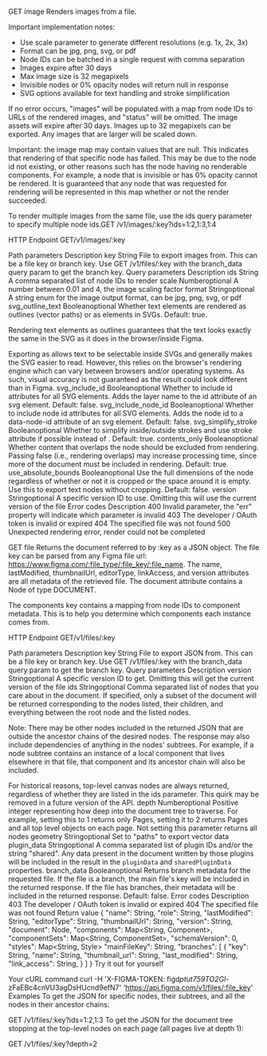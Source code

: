GET image
Renders images from a file.

Important implementation notes:
- Use scale parameter to generate different resolutions (e.g. 1x, 2x, 3x)
- Format can be jpg, png, svg, or pdf
- Node IDs can be batched in a single request with comma separation
- Images expire after 30 days
- Max image size is 32 megapixels
- Invisible nodes or 0% opacity nodes will return null in response
- SVG options available for text handling and stroke simplification

If no error occurs, "images" will be populated with a map from node IDs to URLs of the rendered images, and "status" will be omitted. The image assets will expire after 30 days. Images up to 32 megapixels can be exported. Any images that are larger will be scaled down.

Important: the image map may contain values that are null. This indicates that rendering of that specific node has failed. This may be due to the node id not existing, or other reasons such has the node having no renderable components. For example, a node that is invisible or has 0% opacity cannot be rendered. It is guaranteed that any node that was requested for rendering will be represented in this map whether or not the render succeeded.

To render multiple images from the same file, use the ids query parameter to specify multiple node ids.GET /v1/images/:key?ids=1:2,1:3,1:4

HTTP Endpoint
GET/v1/images/:key

Path parameters Description
key String
File to export images from. This can be a file key or branch key. Use GET /v1/files/:key with the branch_data query param to get the branch key.
Query parameters Description
ids String
A comma separated list of node IDs to render
scale Numberoptional
A number between 0.01 and 4, the image scaling factor
format Stringoptional
A string enum for the image output format, can be jpg, png, svg, or pdf
svg_outline_text Booleanoptional
Whether text elements are rendered as outlines (vector paths) or as <text> elements in SVGs. Default: true.

Rendering text elements as outlines guarantees that the text looks exactly the same in the SVG as it does in the browser/inside Figma.

Exporting as <text> allows text to be selectable inside SVGs and generally makes the SVG easier to read. However, this relies on the browser's rendering engine which can vary between browsers and/or operating systems. As such, visual accuracy is not guaranteed as the result could look different than in Figma.
svg_include_id Booleanoptional
Whether to include id attributes for all SVG elements. Adds the layer name to the id attribute of an svg element. Default: false.
svg_include_node_id Booleanoptional
Whether to include node id attributes for all SVG elements. Adds the node id to a data-node-id attribute of an svg element. Default: false.
svg_simplify_stroke Booleanoptional
Whether to simplify inside/outside strokes and use stroke attribute if possible instead of <mask>. Default: true.
contents_only Booleanoptional
Whether content that overlaps the node should be excluded from rendering. Passing false (i.e., rendering overlaps) may increase processing time, since more of the document must be included in rendering. Default: true.
use_absolute_bounds Booleanoptional
Use the full dimensions of the node regardless of whether or not it is cropped or the space around it is empty. Use this to export text nodes without cropping. Default: false.
version Stringoptional
A specific version ID to use. Omitting this will use the current version of the file
Error codes Description
400 Invalid parameter, the "err" property will indicate which parameter is invalid
403 The developer / OAuth token is invalid or expired
404 The specified file was not found
500 Unexpected rendering error, render could not be completed

GET file
Returns the document referred to by :key as a JSON object. The file key can be parsed from any Figma file url: https://www.figma.com/:file_type/:file_key/:file_name. The name, lastModified, thumbnailUrl, editorType, linkAccess, and version attributes are all metadata of the retrieved file. The document attribute contains a Node of type DOCUMENT.

The components key contains a mapping from node IDs to component metadata. This is to help you determine which components each instance comes from.

HTTP Endpoint
GET/v1/files/:key

Path parameters Description
key String
File to export JSON from. This can be a file key or branch key. Use GET /v1/files/:key with the branch_data query param to get the branch key.
Query parameters Description
version Stringoptional
A specific version ID to get. Omitting this will get the current version of the file
ids Stringoptional
Comma separated list of nodes that you care about in the document. If specified, only a subset of the document will be returned corresponding to the nodes listed, their children, and everything between the root node and the listed nodes.

Note: There may be other nodes included in the returned JSON that are outside the ancestor chains of the desired nodes. The response may also include dependencies of anything in the nodes' subtrees. For example, if a node subtree contains an instance of a local component that lives elsewhere in that file, that component and its ancestor chain will also be included.

For historical reasons, top-level canvas nodes are always returned, regardless of whether they are listed in the ids parameter. This quirk may be removed in a future version of the API.
depth Numberoptional
Positive integer representing how deep into the document tree to traverse. For example, setting this to 1 returns only Pages, setting it to 2 returns Pages and all top level objects on each page. Not setting this parameter returns all nodes
geometry Stringoptional
Set to "paths" to export vector data
plugin_data Stringoptional
A comma separated list of plugin IDs and/or the string "shared". Any data present in the document written by those plugins will be included in the result in the `pluginData` and `sharedPluginData` properties.
branch_data Booleanoptional
Returns branch metadata for the requested file. If the file is a branch, the main file's key will be included in the returned response. If the file has branches, their metadata will be included in the returned response. Default: false.
Error codes Description
403 The developer / OAuth token is invalid or expired
404 The specified file was not found
Return value
{
"name": String,
"role": String,
"lastModified": String,
"editorType": String,
"thumbnailUrl": String,
"version": String,
"document": Node,
"components": Map<String, Component>,
"componentSets": Map<String, ComponentSet>,
"schemaVersion": 0,
"styles": Map<String, Style>
"mainFileKey": String,
"branches": [
{
"key": String,
"name": String,
"thumbnail_url": String,
"last_modified": String,
"link_access": String,
}
]
}
Try it out for yourself

Your cURL command
curl -H 'X-FIGMA-TOKEN: figd*ptut759TO2Gl*-zFaEBc4cnVU3agDsHUcnd9efN7' 'https://api.figma.com/v1/files/:file_key'
Examples
To get the JSON for specific nodes, their subtrees, and all the nodes in their ancestor chains:

GET /v1/files/:key?ids=1:2,1:3
To get the JSON for the document tree stopping at the top-level nodes on each page (all pages live at depth 1):

GET /v1/files/:key?depth=2
